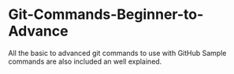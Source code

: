 # Git-Commands-Beginner-to-Advance
All the basic to advanced git commands to use with GitHub 
Sample commands are also included an well explained.

